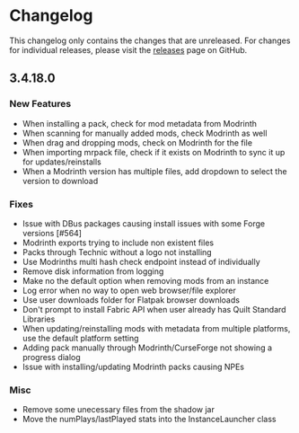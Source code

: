 # Changelog

This changelog only contains the changes that are unreleased. For changes for individual releases, please visit the
[releases](https://github.com/ATLauncher/ATLauncher/releases) page on GitHub.

## 3.4.18.0

### New Features
- When installing a pack, check for mod metadata from Modrinth
- When scanning for manually added mods, check Modrinth as well
- When drag and dropping mods, check on Modrinth for the file
- When importing mrpack file, check if it exists on Modrinth to sync it up for updates/reinstalls
- When a Modrinth version has multiple files, add dropdown to select the version to download

### Fixes
- Issue with DBus packages causing install issues with some Forge versions [#564]
- Modrinth exports trying to include non existent files
- Packs through Technic without a logo not installing
- Use Modrinths multi hash check endpoint instead of individually
- Remove disk information from logging
- Make no the default option when removing mods from an instance
- Log error when no way to open web browser/file explorer
- Use user downloads folder for Flatpak browser downloads
- Don't prompt to install Fabric API when user already has Quilt Standard Libraries
- When updating/reinstalling mods with metadata from multiple platforms, use the default platform setting
- Adding pack manually through Modrinth/CurseForge not showing a progress dialog
- Issue with installing/updating Modrinth packs causing NPEs

### Misc
- Remove some unecessary files from the shadow jar
- Move the numPlays/lastPlayed stats into the InstanceLauncher class
